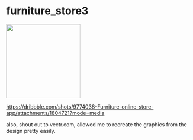 # furniture_store3

<img src="https://github.com/fdoyle/flutter-furniture-nav-drawer/blob/master/furniture-demo.gif" width="200"/>

https://dribbble.com/shots/9774038-Furniture-online-store-app/attachments/1804721?mode=media


also, shout out to vectr.com, allowed me to recreate the graphics from the design pretty easily. 
